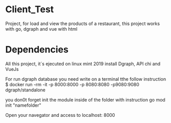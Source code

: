 # Client_Test
Project, for load and view the products of a restaurant, this project works with go, dgraph and vue with html

# Dependencies 
All this project, it´s ejecuted on linux mint 2019 install Dgraph, API chi and VueJs 

For run dgraph database you need write on a terminal tthe follow instruction 
 $ docker run -rm -it -p 8000:8000 -p 8080:8080 -p9080:9080 dgraph/standalone
 
you don0t forget init the module inside of the folder with instruction 
go mod init "namefolder" 
 
Open your navegator and access to localhost: 8000 
